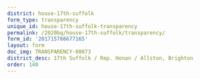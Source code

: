 ```yaml
---
district: house-17th-suffolk
form_type: transparency
unique_id: house-17th-suffolk-transparency
permalink: /2020bq/house-17th-suffolk/transparency/
form_id: '201715786677165'
layout: form
doc_img: TRANSPARENCY-00073
district_desc: 17th Suffolk / Rep. Honan / Allston, Brighton
order: 140
---
```

